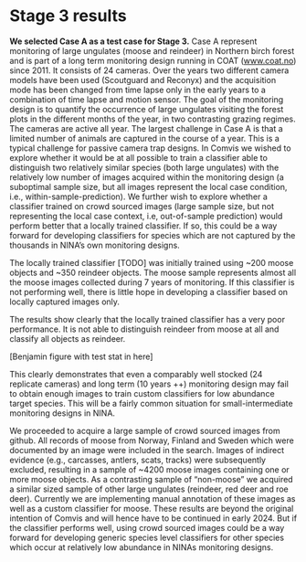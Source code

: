 # Stage 3 results

**We selected Case A as a test case for Stage 3.** Case A represent monitoring of large ungulates (moose and reindeer) in Northern birch forest and is part of a long term monitoring design running in COAT (www.coat.no) since 2011. It consists of 24 cameras. Over the years two different camera models have been used (Scoutguard and Reconyx) and the acquisition mode has been changed from time lapse only in the early years to a combination of time lapse and motion sensor. The goal of the monitoring design is to quantify the occurrence of large ungulates visiting the forest plots in the different months of the year, in two contrasting grazing regimes. The cameras are active all year. The largest challenge in Case A is that a limited number of animals are captured in the course of a year. This is a typical challenge for passive camera trap designs. In Comvis we wished to explore whether it would be at all possible to train a classifier able to distinguish two relatively similar species (both large ungulates) with the relatively low number of images acquired within the monitoring design (a suboptimal sample size, but all images represent the local case condition, i.e., within-sample-prediction). We further wish to explore whether a classifier trained on crowd sourced images (large sample size, but not representing the local case context, i.e, out-of-sample prediction) would perform better that a locally trained classifier. If so, this could be a way forward for developing classifiers for species which are not captured by the thousands in NINA’s own monitoring designs.

The locally trained classifier [TODO] was initially trained using ~200 moose objects and ~350 reindeer objects. The moose sample represents almost all the moose images collected during 7 years of monitoring. If this classifier is not performing well, there is little hope in developing a classifier based on locally captured images only. 

The results show clearly that the locally trained classifier has a very poor performance. It is not able to distinguish reindeer from moose at all and classify all objects as reindeer.

[Benjamin figure with test stat in here]

This clearly demonstrates that even a comparably well stocked (24 replicate cameras) and long term (10 years ++) monitoring design may fail to obtain enough images to train custom classifiers for low abundance target species. This will be a fairly common situation for small-intermediate monitoring designs in NINA. 

We proceeded to acquire a large sample of crowd sourced images from github. All records of moose from Norway, Finland and Sweden which were documented by an image were included in the search. Images of indirect evidence (e.g., carcasses, antlers, scats, tracks) were subsequently excluded, resulting in a sample of ~4200 moose images containing one or more moose objects. As a contrasting sample of “non-moose” we acquired a similar sized sample of other large ungulates (reindeer, red deer and roe deer). Currently we are implementing manual annotation of these images as well as a custom classifier for moose. These results are beyond the original intention of Comvis and will hence have to be continued in early 2024. But if the classifier performs well, using crowd sourced images could be a way forward for developing generic species level classifiers for other species which occur at relatively low abundance in NINAs monitoring designs.

